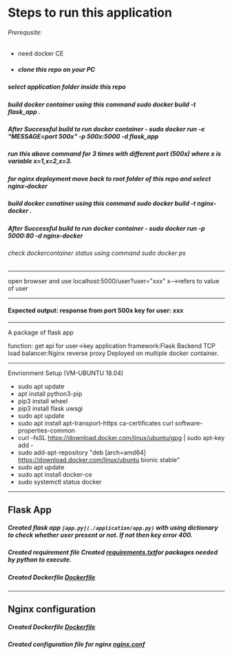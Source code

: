 # Steps to run this application

###### Prerequsite: 
* need docker CE
* #####  clone this repo on your PC
#####  select application folder inside this repo
#####  build docker container using this command sudo docker build -t flask_app .
#####  After Successful build to run docker container - sudo docker run -e "MESSAGE=port 500x" -p 500x:5000 -d flask_app
#####  run this above command for 3 times with different port (500x) where x is variable x=1,x=2,x=3.
#####  for nginx deployment move back to root folder of this repo and select nginx-docker
#####  build docker conatiner using this command sudo docker build -t nginx-docker .
#####  After Successful build to run docker container - sudo docker run -p 5000:80 -d nginx-docker
###### check dockercontainer status using command sudo docker ps
***
open browser and use localhost:5000/user?user="xxx"   x-->refers to value of user
***
#### Expected output: response from port 500x key for user: xxx
***


A package of flask app

function: get api for user->key
application framework:Flask
Backend TCP load balancer:Nginx reverse proxy
Deployed on multiple docker container.

***
Envrionment Setup (VM-UBUNTU 18.04)
* sudo apt update
* apt install python3-pip
* pip3 install wheel
* pip3 install flask uwsgi
* sudo apt update
* sudo apt install apt-transport-https ca-certificates curl software-properties-common
* curl -fsSL https://download.docker.com/linux/ubuntu/gpg | sudo apt-key add -
* sudo add-apt-repository "deb [arch=amd64] https://download.docker.com/linux/ubuntu bionic stable"
* sudo apt update
* sudo apt install docker-ce
* sudo systemctl status docker
***
## Flask App 
##### Created flask app ```[app.py](./application/app.py)``` with using dictionary to check whether user present or not. If not then key error 400.
##### Created requirement file Created [requirements.txt](./application/requirements.txt)for packages needed by python to execute.
##### Created Dockerfile [Dockerfile](../application/Dockerfile)
***
## Nginx configuration
##### Created Dockerfile [Dockerfile](./nginx-docker/Dockerfile)
##### Created configuration file for nginx [nginx.conf](./nginx-docker/nginx.conf)
